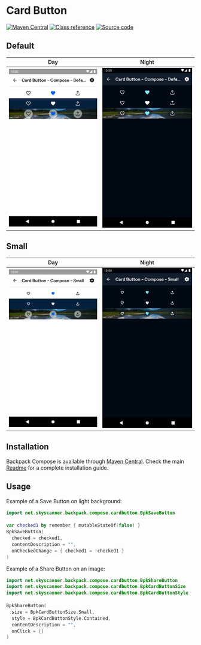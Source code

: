 # Card Button

[![Maven Central](https://img.shields.io/maven-central/v/net.skyscanner.backpack/backpack-compose)](https://search.maven.org/artifact/net.skyscanner.backpack/backpack-compose)
[![Class reference](https://img.shields.io/badge/Class%20reference-Android-blue)](https://backpack.github.io/android/backpack-compose/net.skyscanner.backpack.compose.button)
[![Source code](https://img.shields.io/badge/Source%20code-GitHub-lightgrey)](https://github.com/Skyscanner/backpack-android/tree/main/backpack-compose/src/main/kotlin/net/skyscanner/backpack/compose/button)

## Default

| Day                                                                                                                                                                      | Night                                                                                                                                                                                   |
|--------------------------------------------------------------------------------------------------------------------------------------------------------------------------|-----------------------------------------------------------------------------------------------------------------------------------------------------------------------------------------|
| <img src="https://raw.githubusercontent.com/Skyscanner/backpack-android/main/docs/compose/CardButton/screenshots/default.png" alt="Card Button component" width="375" /> | <img src="https://raw.githubusercontent.com/Skyscanner/backpack-android/main/docs/compose/CardButton/screenshots/default_dm.png" alt="Card Button component - dark mode" width="375" /> |

## Small

| Day                                                                                                                                                                          | Night                                                                                                                                                                                       |
|------------------------------------------------------------------------------------------------------------------------------------------------------------------------------|---------------------------------------------------------------------------------------------------------------------------------------------------------------------------------------------|
| <img src="https://raw.githubusercontent.com/Skyscanner/backpack-android/main/docs/compose/CardButton/screenshots/small.png" alt="Small Card Button component" width="375" /> | <img src="https://raw.githubusercontent.com/Skyscanner/backpack-android/main/docs/compose/CardButton/screenshots/small_dm.png" alt="Small Card Button component - dark mode" width="375" /> |

## Installation

Backpack Compose is available through [Maven Central](https://search.maven.org/artifact/net.skyscanner.backpack/backpack-compose). Check the main [Readme](https://github.com/skyscanner/backpack-android#installation) for a complete installation guide.

## Usage

Example of a Save Button on light background:

```Kotlin
import net.skyscanner.backpack.compose.cardbutton.BpkSaveButton

var checked1 by remember { mutableStateOf(false) }
BpkSaveButton(
  checked = checked1,
  contentDescription = "",
  onCheckedChange = { checked1 = !checked1 }
)
```

Example of a Share Button on an image:

```Kotlin
import net.skyscanner.backpack.compose.cardbutton.BpkShareButton
import net.skyscanner.backpack.compose.cardbutton.BpkCardButtonSize
import net.skyscanner.backpack.compose.cardbutton.BpkCardButtonStyle

BpkShareButton(
  size = BpkCardButtonSize.Small,
  style = BpkCardButtonStyle.Contained,
  contentDescription = "",
  onClick = {}
)
```

